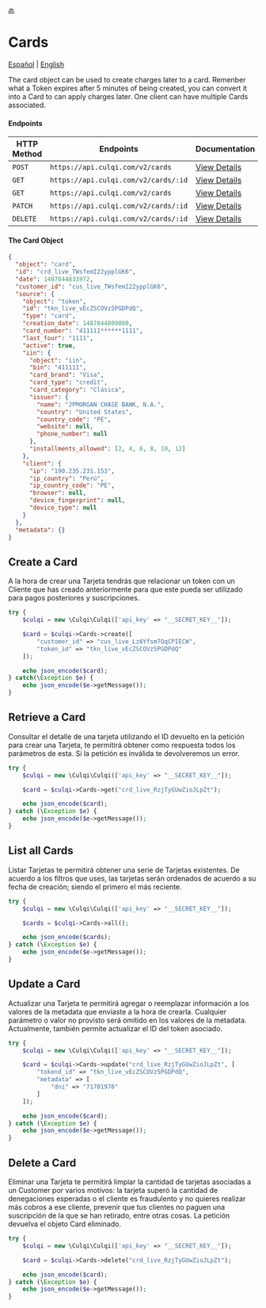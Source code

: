 [:back:](/docs/README.md)

# Cards

[Español](/docs/cards/README.es.md) |
[English](/docs/cards/README.md)

The card object can be used to create charges later to a card. Remenber what a Token expires after 5 minutes of being created, you can convert it into a Card to can apply charges later. One client can have multiple Cards associated.

#### Endpoints

| HTTP Method | Endpoints                            | Documentation                                              |
| ----------- | ------------------------------------ | ---------------------------------------------------------- |
| `POST`      | `https://api.culqi.com/v2/cards`     | [View Details](https://www.culqi.com/api/#tarjetas#create) |
| `GET`       | `https://api.culqi.com/v2/cards/:id` | [View Details](https://www.culqi.com/api/#tarjetas#detail) |
| `GET`       | `https://api.culqi.com/v2/cards`     | [View Details](https://www.culqi.com/api/#tarjetas#list)   |
| `PATCH`     | `https://api.culqi.com/v2/cards/:id` | [View Details](https://www.culqi.com/api/#tarjetas#update) |
| `DELETE`    | `https://api.culqi.com/v2/cards/:id` | [View Details](https://www.culqi.com/api/#tarjetas#delete) |

#### The Card Object

```json
{
  "object": "card",
  "id": "crd_live_TWsfemI22ypplGK6",
  "date": 1487044833972,
  "customer_id": "cus_live_TWsfemI22ypplGK6",
  "source": {
    "object": "token",
    "id": "tkn_live_vEcZSCOVz5PGDPdQ",
    "type": "card",
    "creation_date": 1487044809000,
    "card_number": "411111******1111",
    "last_four": "1111",
    "active": true,
    "iin": {
      "object": "iin",
      "bin": "411111",
      "card_brand": "Visa",
      "card_type": "credit",
      "card_category": "Clásica",
      "issuer": {
        "name": "JPMORGAN CHASE BANK, N.A.",
        "country": "United States",
        "country_code": "PE",
        "website": null,
        "phone_number": null
      },
      "installments_allowed": [2, 4, 6, 8, 10, 12]
    },
    "client": {
      "ip": "190.235.231.153",
      "ip_country": "Perú",
      "ip_country_code": "PE",
      "browser": null,
      "device_fingerprint": null,
      "device_type": null
    }
  },
  "metadata": {}
}
```

## Create a Card

A la hora de crear una Tarjeta tendrás que relacionar un token con un Cliente que has creado anteriormente para que este pueda ser utilizado para pagos posteriores y suscripciones.

```php
try {
    $culqi = new \Culqi\Culqi(['api_key' => "__SECRET_KEY__"]);

    $card = $culqi->Cards->create([
        "customer_id" => "cus_live_Lz6Yfsm7QqCPIECW",
        "token_id" => "tkn_live_vEcZSCOVz5PGDPdQ"
    ]);

    echo json_encode($card);
} catch(\Exception $e) {
    echo json_encode($e->getMessage());
}
```

## Retrieve a Card

Consultar el detalle de una tarjeta utilizando el ID devuelto en la petición para crear una Tarjeta, te permitirá obtener como respuesta todos los parámetros de esta. Si la petición es inválida te devolveremos un error.

```php
try {
    $culqi = new \Culqi\Culqi(['api_key' => "__SECRET_KEY__"]);

    $card = $culqi->Cards->get("crd_live_RzjTyGUwZioJLpZt");

    echo json_encode($card);
} catch (\Exception $e) {
    echo json_encode($e->getMessage());
}
```

## List all Cards

Listar Tarjetas te permitirá obtener una serie de Tarjetas existentes. De acuerdo a los filtros que uses, las tarjetas serán ordenados de acuerdo a su fecha de creación; siendo el primero el más reciente.

```php
try {
    $culqi = new \Culqi\Culqi(['api_key' => "__SECRET_KEY__"]);

    $cards = $culqi->Cards->all();

    echo json_encode($cards);
} catch (\Exception $e) {
    echo json_encode($e->getMessage());
}
```

## Update a Card

Actualizar una Tarjeta te permitirá agregar o reemplazar información a los valores de la metadata que enviaste a la hora de crearla. Cualquier parámetro o valor no provisto será omitido en los valores de la metadata. Actualmente, también permite actualizar el ID del token asociado.

```php
try {
    $culqi = new \Culqi\Culqi(['api_key' => "__SECRET_KEY__"]);

    $card = $culqi->Cards->update("crd_live_RzjTyGUwZioJLpZt", [
        "tokend_id" => "tkn_live_vEcZSCOVz5PGDPdQ",
        "metadata" => [
            "dni" => "71701978"
        ]
    ]);

    echo json_encode($card);
} catch (\Exception $e) {
    echo json_encode($e->getMessage());
}
```

## Delete a Card

Eliminar una Tarjeta te permitirá limpiar la cantidad de tarjetas asociadas a un Customer por varios motivos: la tarjeta superó la cantidad de denegaciones esperadas o el cliente es fraudulento y no quieres realizar más cobros a ese cliente, prevenir que tus clientes no paguen una suscripción de la que se han retirado, entre otras cosas. La petición devuelva el objeto Card eliminado.

```php
try {
    $culqi = new \Culqi\Culqi(['api_key' => "__SECRET_KEY__"]);

    $card = $culqi->Cards->delete("crd_live_RzjTyGUwZioJLpZt");

    echo json_encode($card);
} catch (\Exception $e) {
    echo json_encode($e->getMessage());
}
```
